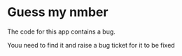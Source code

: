 # Guess my nmber

The code for this app contains a bug.

Youu need to find it and raise a bug ticket for it to be fixed
